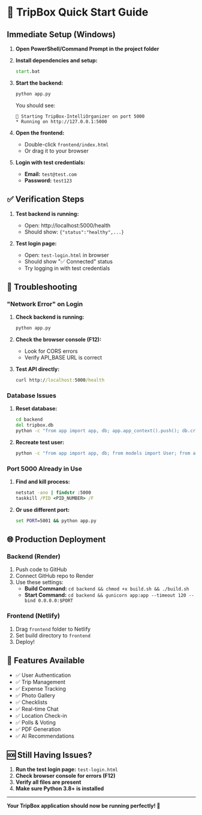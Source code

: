 # 🚀 TripBox Quick Start Guide

## Immediate Setup (Windows)

1. **Open PowerShell/Command Prompt in the project folder**

2. **Install dependencies and setup:**
   ```cmd
   start.bat
   ```

3. **Start the backend:**
   ```cmd
   python app.py
   ```
   
   You should see:
   ```
   🚀 Starting TripBox-IntelliOrganizer on port 5000
   * Running on http://127.0.0.1:5000
   ```

4. **Open the frontend:**
   - Double-click `frontend/index.html` 
   - Or drag it to your browser

5. **Login with test credentials:**
   - **Email:** `test@test.com`
   - **Password:** `test123`

## ✅ Verification Steps

1. **Test backend is running:**
   - Open: http://localhost:5000/health
   - Should show: `{"status":"healthy",...}`

2. **Test login page:**
   - Open: `test-login.html` in browser
   - Should show "✅ Connected" status
   - Try logging in with test credentials

## 🔧 Troubleshooting

### "Network Error" on Login
1. **Check backend is running:**
   ```cmd
   python app.py
   ```

2. **Check the browser console (F12):**
   - Look for CORS errors
   - Verify API_BASE URL is correct

3. **Test API directly:**
   ```cmd
   curl http://localhost:5000/health
   ```

### Database Issues
1. **Reset database:**
   ```cmd
   cd backend
   del tripbox.db
   python -c "from app import app, db; app.app_context().push(); db.create_all()"
   ```

2. **Recreate test user:**
   ```cmd
   python -c "from app import app, db; from models import User; from auth import bcrypt; app.app_context().push(); db.session.add(User(email='test@test.com', password=bcrypt.generate_password_hash('test123').decode('utf-8'), name='Test User')); db.session.commit()"
   ```

### Port 5000 Already in Use
1. **Find and kill process:**
   ```cmd
   netstat -ano | findstr :5000
   taskkill /PID <PID_NUMBER> /F
   ```

2. **Or use different port:**
   ```cmd
   set PORT=5001 && python app.py
   ```

## 🌐 Production Deployment

### Backend (Render)
1. Push code to GitHub
2. Connect GitHub repo to Render
3. Use these settings:
   - **Build Command:** `cd backend && chmod +x build.sh && ./build.sh`
   - **Start Command:** `cd backend && gunicorn app:app --timeout 120 --bind 0.0.0.0:$PORT`

### Frontend (Netlify)
1. Drag `frontend` folder to Netlify
2. Set build directory to `frontend`
3. Deploy!

## 📱 Features Available

- ✅ User Authentication
- ✅ Trip Management
- ✅ Expense Tracking
- ✅ Photo Gallery
- ✅ Checklists
- ✅ Real-time Chat
- ✅ Location Check-in
- ✅ Polls & Voting
- ✅ PDF Generation
- ✅ AI Recommendations

## 🆘 Still Having Issues?

1. **Run the test login page:** `test-login.html`
2. **Check browser console for errors (F12)**
3. **Verify all files are present**
4. **Make sure Python 3.8+ is installed**

---

**Your TripBox application should now be running perfectly! 🎉** 